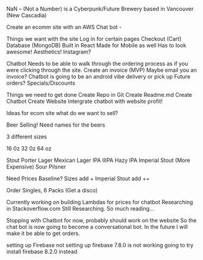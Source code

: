 NaN – (Not a Number) is a Cyberpunk/Future Brewery based in Vancouver (New Cascadia) 


Create an ecomm site with an AWS Chat bot - 

Things we want with the site
Log in for certain pages
Checkout (Cart)
Database (MongoDB)
Built in React
Made for Mobile as well 
Has to look awesome! Aesthetics! 
Instagram? 

Chatbot
Needs to be able to walk through the ordering process as if you were clicking through the site. 
Create an invoice (MVP)
Maybe email you an invoice? 
Chatbot is going to be an android vibe
delivery or pick up
Future orders?
Specials/Discounts 

Things we need to get done
Create Repo in Git
Create Readme.md
Create Chatbot
Create Website
Intergrate chatbot with website
profit! 



Ideas for ecom site what do we want to sell? 

Beer Selling! 
Need names for the beers

3 different sizes

16 0z
32 0z
64 oz

Stout 
Porter
Lager
Mexican Lager
IPA
IIIPA
Hazy IPA
Imperial Stout (More Expensive)
Sour
Pilsner

Need Prices
Baseline? Sizes add + 
Imperial Stout add ++ 


Order Singles, 6 Packs (Get a disco) 



Currently working on building Lambdas for prices for chatbot
Researching in Stackoverflow.com 
Still Researching. So much reading... 

Stopping with Chatbot for now, probably should work on the website
So the chat bot is now going to become a conversational bot. In the future I will make it be able to get orders. 

setting up Firebase
not setting up firebase 7.8.0 is not working
going to try install firebase 8.2.0 instead

